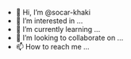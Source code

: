 - 👋 Hi, I’m @socar-khaki
- 👀 I’m interested in ...
- 🌱 I’m currently learning ...
- 💞️ I’m looking to collaborate on ...
- 📫 How to reach me ...

<!---
socar-khaki/socar-khaki is a ✨ special ✨ repository because its `README.md` (this file) appears on your GitHub profile.
You can click the Preview link to take a look at your changes.
--->

